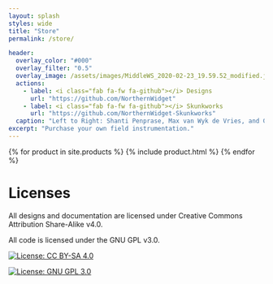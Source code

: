 ```yaml
---
layout: splash
styles: wide
title: "Store"
permalink: /store/

header:
  overlay_color: "#000"
  overlay_filter: "0.5"
  overlay_image: /assets/images/MiddleWS_2020-02-23_19.59.52_modified.jpg
  actions:
    - label: <i class="fab fa-fw fa-github"></i> Designs
      url: "https://github.com/NorthernWidget"
    - label: <i class="fab fa-fw fa-github"></i> Skunkworks
      url: "https://github.com/NorthernWidget-Skunkworks"
  caption: "Left to Right: Shanti Penprase, Max van Wyk de Vries, and Gioachino Roberti. Perito Moreno Glacier. *Photo: A. Wickert*"
excerpt: "Purchase your own field instrumentation."
---
```


{% for product in site.products %}
 {% include product.html %}
{% endfor %}

# Licenses

All designs and documentation are licensed under Creative Commons Attribution Share-Alike v4.0.

All code is licensed under the GNU GPL v3.0.

[![License: CC BY-SA 4.0](https://licensebuttons.net/l/by-sa/4.0/80x15.png)](https://creativecommons.org/licenses/by-sa/4.0/)

[![License: GNU GPL 3.0](https://www.gnu.org/graphics/gplv3-or-later-sm.png)](https://www.gnu.org/licenses/gpl-3.0.en.html)
